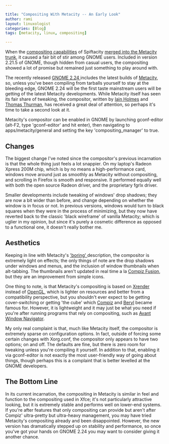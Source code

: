 ```yaml
---

title: "Compositing With Metacity -- An Early Look"
author: rami
layout: linuxologist
categories: [Blog]
tags: [metacity, linux, compositing]

---
```


When the [compositing capabilities](http://en.wikipedia.org/wiki/Compositing_window_manager) of Spiftacity [merged into the Metacity trunk](http://blog/s.gnome.org/metacity/2007/12/19/compositor-on-trunk/), it caused a fair bit of stir among GNOME users. Included in version 2.21.5 of GNOME, though hidden from casual users, the compositing showed a lot of promise but remained just something to play around with.

The recently released [GNOME 2.24 ](http://library.gnome.org/misc/release-notes/2.24/)includes the latest builds of [Metacity](http://en.wikipedia.org/wiki/Metacity), so, unless you've been compiling from tarballs yourself to stay at the bleeding edge, GNOME 2.24 will be the first taste mainstream users will be getting of the latest Metacity developments. While Metacity itself has seen its fair share of tweaking, the compositor, written by [Iain Holmes](http://blogs.gnome.org/iain/) and [Thomas Thurman](http://marnanel.org/writing/about-me), has received a great deal of attention, so perhaps it's time to take a second look at it.

Metacity's compositor can be enabled in GNOME by launching gconf-editor (alt-F2, type 'gconf-editor' and hit enter), then navigating to apps/metacity/general and setting the key 'compositing\_manager' to true.

## Changes

The biggest change I've noted since the compositor's previous incarnation is that the whole thing just feels a lot snappier. On my laptop's Radeon Xpress 200M chip, which is by no means a high-performance card, windows move around just as smoothly as Metacity without compositing, and scrolling in Firefox is smooth and responsive. It performed equally well with both the open source Radeon driver, and the proprietary fgrlx driver.

Smaller developments include tweaking of windows' drop shadows; they are now a bit wider than before, and change depending on whether the window is in focus or not. In previous versions, windows would turn to black squares when they were in the process of minimizing, but they now have reverted back to the classic 'black wireframe' of vanilla Metacity; which is uglier in my opinion, but since it's purely a cosmetic difference as opposed to a functional one, it doesn't really bother me.

## Aesthetics

Keeping in line with Metacity's ['boring' ](http://en.wikipedia.org/wiki/Metacity#Philosophy)description, the compositor is extremely light on effects; the only things of note are the drop shadows under windows and menus, and the inclusion of window thumbnails when alt-tabbing. The thumbnails aren't updated in real time a la [Compiz Fusion](http://www.compiz-fusion.org/), but they are an improvement from simple icons.

One thing to note, is that Metacity's compositing is based on [Xrender](http://en.wikipedia.org/wiki/Xrender) instead of [OpenGL](http://en.wikipedia.org/wiki/Opengl), which is lighter on resources and better from a compatibility perspective, but you shouldn't ever expect to be getting cover-switching or getting 'the cube' which [Compiz](http://en.wikipedia.org/wiki/Compiz) and [Beryl](http://en.wikipedia.org/wiki/Beryl_(window_manager)) became famous for. However, it is lightweight and it may just be what you need if you're after running programs that rely on compositing, such as [Avant Window Navigator](http://en.wikipedia.org/wiki/Avant_window_navigator).

My only real complaint is that, much like Metacity itself, the compositor is extremely sparse on configuration options. In fact, outside of forcing some certain changes with Xorg.conf, the compositor only appears to have two options; on and off. The defaults are fine, but there is zero room for tweaking unless you're compiling it yourself. In addition to that, enabling it via gconf-editor is not exactly the most user-friendly way of going about things, though perhaps this is a complaint that is better levelled at the GNOME developers.

## The Bottom Line

In its current incarnation, the compositing in Metacity is similar in feel and function to the compositing used in Xfce; it's not particularly attractive looking, but it is extremely stable and performs well on lower-end systems. If you're after features that only compositing can provide but aren't after Compiz' ultra-pretty but ultra-heavy management, you may have tried Metacity's compositing already and been disappointed. However, the new version has dramatically stepped up on stability and performance, so once you've got your hands on GNOME 2.24 you may want to consider giving it another chance.
